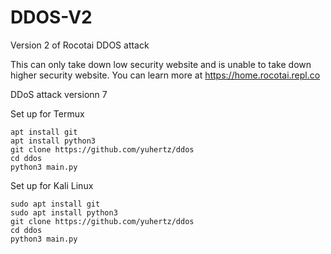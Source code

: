 # DDOS-V2
Version 2 of Rocotai DDOS attack

This can only take down low security website and is unable to take down higher security website. You can learn more at https://home.rocotai.repl.co

DDoS attack versionn 7

Set up for Termux
```
apt install git
apt install python3
git clone https://github.com/yuhertz/ddos
cd ddos
python3 main.py
```

Set up for Kali Linux
```
sudo apt install git
sudo apt install python3
git clone https://github.com/yuhertz/ddos
cd ddos
python3 main.py
```


